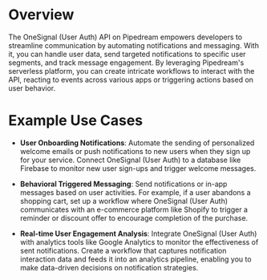 # Overview

The OneSignal (User Auth) API on Pipedream empowers developers to streamline communication by automating notifications and messaging. With it, you can handle user data, send targeted notifications to specific user segments, and track message engagement. By leveraging Pipedream's serverless platform, you can create intricate workflows to interact with the API, reacting to events across various apps or triggering actions based on user behavior.

# Example Use Cases

- **User Onboarding Notifications**: Automate the sending of personalized welcome emails or push notifications to new users when they sign up for your service. Connect OneSignal (User Auth) to a database like Firebase to monitor new user sign-ups and trigger welcome messages.

- **Behavioral Triggered Messaging**: Send notifications or in-app messages based on user activities. For example, if a user abandons a shopping cart, set up a workflow where OneSignal (User Auth) communicates with an e-commerce platform like Shopify to trigger a reminder or discount offer to encourage completion of the purchase.

- **Real-time User Engagement Analysis**: Integrate OneSignal (User Auth) with analytics tools like Google Analytics to monitor the effectiveness of sent notifications. Create a workflow that captures notification interaction data and feeds it into an analytics pipeline, enabling you to make data-driven decisions on notification strategies.
